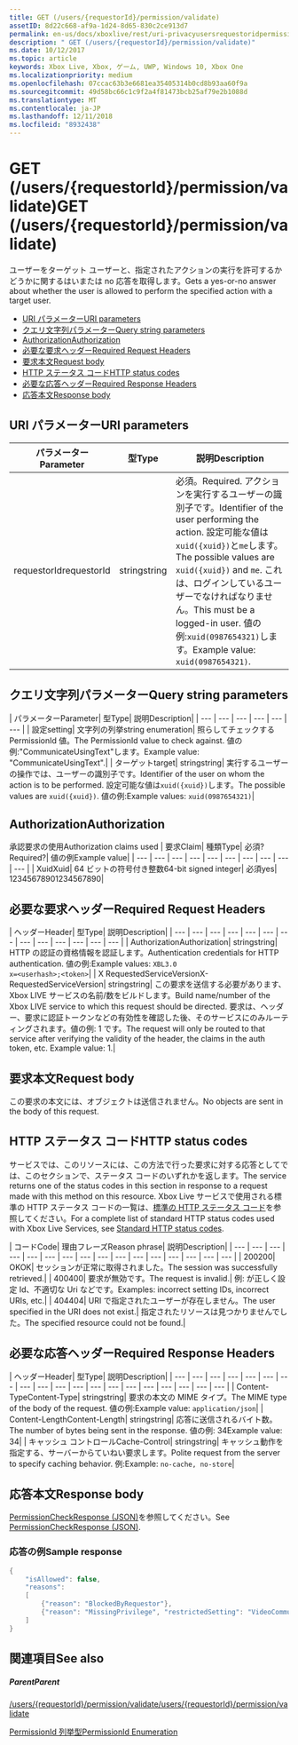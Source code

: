 ```yaml
---
title: GET (/users/{requestorId}/permission/validate)
assetID: 8d22c668-af9a-1d24-8d65-830c2ce913d7
permalink: en-us/docs/xboxlive/rest/uri-privacyusersrequestoridpermissionvalidateget.html
description: " GET (/users/{requestorId}/permission/validate)"
ms.date: 10/12/2017
ms.topic: article
keywords: Xbox Live, Xbox, ゲーム, UWP, Windows 10, Xbox One
ms.localizationpriority: medium
ms.openlocfilehash: 07ccac63b3e6681ea35405314b0cd8b93aa60f9a
ms.sourcegitcommit: 49d58bc66c1c9f2a4f81473bcb25af79e2b1088d
ms.translationtype: MT
ms.contentlocale: ja-JP
ms.lasthandoff: 12/11/2018
ms.locfileid: "8932438"
---
```

# <a name="get-usersrequestoridpermissionvalidate"></a><span data-ttu-id="86b6a-104">GET (/users/{requestorId}/permission/validate)</span><span class="sxs-lookup"><span data-stu-id="86b6a-104">GET (/users/{requestorId}/permission/validate)</span></span>
<span data-ttu-id="86b6a-105">ユーザーをターゲット ユーザーと、指定されたアクションの実行を許可するかどうかに関するはいまたは no 応答を取得します。</span><span class="sxs-lookup"><span data-stu-id="86b6a-105">Gets a yes-or-no answer about whether the user is allowed to perform the specified action with a target user.</span></span>

  * [<span data-ttu-id="86b6a-106">URI パラメーター</span><span class="sxs-lookup"><span data-stu-id="86b6a-106">URI parameters</span></span>](#ID4EQ)
  * [<span data-ttu-id="86b6a-107">クエリ文字列パラメーター</span><span class="sxs-lookup"><span data-stu-id="86b6a-107">Query string parameters</span></span>](#ID4E2)
  * [<span data-ttu-id="86b6a-108">Authorization</span><span class="sxs-lookup"><span data-stu-id="86b6a-108">Authorization</span></span>](#ID4EDC)
  * [<span data-ttu-id="86b6a-109">必要な要求ヘッダー</span><span class="sxs-lookup"><span data-stu-id="86b6a-109">Required Request Headers</span></span>](#ID4EID)
  * [<span data-ttu-id="86b6a-110">要求本文</span><span class="sxs-lookup"><span data-stu-id="86b6a-110">Request body</span></span>](#ID4ETE)
  * [<span data-ttu-id="86b6a-111">HTTP ステータス コード</span><span class="sxs-lookup"><span data-stu-id="86b6a-111">HTTP status codes</span></span>](#ID4E5E)
  * [<span data-ttu-id="86b6a-112">必要な応答ヘッダー</span><span class="sxs-lookup"><span data-stu-id="86b6a-112">Required Response Headers</span></span>](#ID4ETG)
  * [<span data-ttu-id="86b6a-113">応答本文</span><span class="sxs-lookup"><span data-stu-id="86b6a-113">Response body</span></span>](#ID4EKAAC)

<a id="ID4EQ"></a>


## <a name="uri-parameters"></a><span data-ttu-id="86b6a-114">URI パラメーター</span><span class="sxs-lookup"><span data-stu-id="86b6a-114">URI parameters</span></span>

| <span data-ttu-id="86b6a-115">パラメーター</span><span class="sxs-lookup"><span data-stu-id="86b6a-115">Parameter</span></span>| <span data-ttu-id="86b6a-116">型</span><span class="sxs-lookup"><span data-stu-id="86b6a-116">Type</span></span>| <span data-ttu-id="86b6a-117">説明</span><span class="sxs-lookup"><span data-stu-id="86b6a-117">Description</span></span>|
| --- | --- | --- |
| <span data-ttu-id="86b6a-118">requestorId</span><span class="sxs-lookup"><span data-stu-id="86b6a-118">requestorId</span></span>| <span data-ttu-id="86b6a-119">string</span><span class="sxs-lookup"><span data-stu-id="86b6a-119">string</span></span>| <span data-ttu-id="86b6a-120">必須。</span><span class="sxs-lookup"><span data-stu-id="86b6a-120">Required.</span></span> <span data-ttu-id="86b6a-121">アクションを実行するユーザーの識別子です。</span><span class="sxs-lookup"><span data-stu-id="86b6a-121">Identifier of the user performing the action.</span></span> <span data-ttu-id="86b6a-122">設定可能な値は<code>xuid({xuid})</code>と<code>me</code>します。</span><span class="sxs-lookup"><span data-stu-id="86b6a-122">The possible values are <code>xuid({xuid})</code> and <code>me</code>.</span></span> <span data-ttu-id="86b6a-123">これは、ログインしているユーザーでなければなりません。</span><span class="sxs-lookup"><span data-stu-id="86b6a-123">This must be a logged-in user.</span></span> <span data-ttu-id="86b6a-124">値の例:<code>xuid(0987654321)</code>します。</span><span class="sxs-lookup"><span data-stu-id="86b6a-124">Example value: <code>xuid(0987654321)</code>.</span></span>|

<a id="ID4E2"></a>


## <a name="query-string-parameters"></a><span data-ttu-id="86b6a-125">クエリ文字列パラメーター</span><span class="sxs-lookup"><span data-stu-id="86b6a-125">Query string parameters</span></span>

| <span data-ttu-id="86b6a-126">パラメーター</span><span class="sxs-lookup"><span data-stu-id="86b6a-126">Parameter</span></span>| <span data-ttu-id="86b6a-127">型</span><span class="sxs-lookup"><span data-stu-id="86b6a-127">Type</span></span>| <span data-ttu-id="86b6a-128">説明</span><span class="sxs-lookup"><span data-stu-id="86b6a-128">Description</span></span>|
| --- | --- | --- | --- | --- | --- |
| <span data-ttu-id="86b6a-129">設定</span><span class="sxs-lookup"><span data-stu-id="86b6a-129">setting</span></span>| <span data-ttu-id="86b6a-130">文字列の列挙</span><span class="sxs-lookup"><span data-stu-id="86b6a-130">string enumeration</span></span>| <span data-ttu-id="86b6a-131">照らしてチェックする PermissionId 値。</span><span class="sxs-lookup"><span data-stu-id="86b6a-131">The PermissionId value to check against.</span></span> <span data-ttu-id="86b6a-132">値の例:"CommunicateUsingText"します。</span><span class="sxs-lookup"><span data-stu-id="86b6a-132">Example value: "CommunicateUsingText".</span></span>|
| <span data-ttu-id="86b6a-133">ターゲット</span><span class="sxs-lookup"><span data-stu-id="86b6a-133">target</span></span>| <span data-ttu-id="86b6a-134">string</span><span class="sxs-lookup"><span data-stu-id="86b6a-134">string</span></span>| <span data-ttu-id="86b6a-135">実行するユーザーの操作では、ユーザーの識別子です。</span><span class="sxs-lookup"><span data-stu-id="86b6a-135">Identifier of the user on whom the action is to be performed.</span></span> <span data-ttu-id="86b6a-136">設定可能な値は<code>xuid({xuid})</code>します。</span><span class="sxs-lookup"><span data-stu-id="86b6a-136">The possible values are <code>xuid({xuid})</code>.</span></span> <span data-ttu-id="86b6a-137">値の例:</span><span class="sxs-lookup"><span data-stu-id="86b6a-137">Example values:</span></span> <code>xuid(0987654321)</code>|

<a id="ID4EDC"></a>


## <a name="authorization"></a><span data-ttu-id="86b6a-138">Authorization</span><span class="sxs-lookup"><span data-stu-id="86b6a-138">Authorization</span></span>

<span data-ttu-id="86b6a-139">承認要求の使用</span><span class="sxs-lookup"><span data-stu-id="86b6a-139">Authorization claims used</span></span> | <span data-ttu-id="86b6a-140">要求</span><span class="sxs-lookup"><span data-stu-id="86b6a-140">Claim</span></span>| <span data-ttu-id="86b6a-141">種類</span><span class="sxs-lookup"><span data-stu-id="86b6a-141">Type</span></span>| <span data-ttu-id="86b6a-142">必須?</span><span class="sxs-lookup"><span data-stu-id="86b6a-142">Required?</span></span>| <span data-ttu-id="86b6a-143">値の例</span><span class="sxs-lookup"><span data-stu-id="86b6a-143">Example value</span></span>|
| --- | --- | --- | --- | --- | --- | --- | --- | --- | --- |
| <span data-ttu-id="86b6a-144">Xuid</span><span class="sxs-lookup"><span data-stu-id="86b6a-144">Xuid</span></span>| <span data-ttu-id="86b6a-145">64 ビットの符号付き整数</span><span class="sxs-lookup"><span data-stu-id="86b6a-145">64-bit signed integer</span></span>| <span data-ttu-id="86b6a-146">必須</span><span class="sxs-lookup"><span data-stu-id="86b6a-146">yes</span></span>| <span data-ttu-id="86b6a-147">1234567890</span><span class="sxs-lookup"><span data-stu-id="86b6a-147">1234567890</span></span>|

<a id="ID4EID"></a>


## <a name="required-request-headers"></a><span data-ttu-id="86b6a-148">必要な要求ヘッダー</span><span class="sxs-lookup"><span data-stu-id="86b6a-148">Required Request Headers</span></span>

| <span data-ttu-id="86b6a-149">ヘッダー</span><span class="sxs-lookup"><span data-stu-id="86b6a-149">Header</span></span>| <span data-ttu-id="86b6a-150">型</span><span class="sxs-lookup"><span data-stu-id="86b6a-150">Type</span></span>| <span data-ttu-id="86b6a-151">説明</span><span class="sxs-lookup"><span data-stu-id="86b6a-151">Description</span></span>|
| --- | --- | --- | --- | --- | --- | --- | --- | --- | --- | --- | --- | --- |
| <span data-ttu-id="86b6a-152">Authorization</span><span class="sxs-lookup"><span data-stu-id="86b6a-152">Authorization</span></span>| <span data-ttu-id="86b6a-153">string</span><span class="sxs-lookup"><span data-stu-id="86b6a-153">string</span></span>| <span data-ttu-id="86b6a-154">HTTP の認証の資格情報を認証します。</span><span class="sxs-lookup"><span data-stu-id="86b6a-154">Authentication credentials for HTTP authentication.</span></span> <span data-ttu-id="86b6a-155">値の例:</span><span class="sxs-lookup"><span data-stu-id="86b6a-155">Example values:</span></span> <code>XBL3.0 x=&lt;userhash>;&lt;token></code>|
| <span data-ttu-id="86b6a-156">X RequestedServiceVersion</span><span class="sxs-lookup"><span data-stu-id="86b6a-156">X-RequestedServiceVersion</span></span>| <span data-ttu-id="86b6a-157">string</span><span class="sxs-lookup"><span data-stu-id="86b6a-157">string</span></span>| <span data-ttu-id="86b6a-158">この要求を送信する必要があります、Xbox LIVE サービスの名前/数をビルドします。</span><span class="sxs-lookup"><span data-stu-id="86b6a-158">Build name/number of the Xbox LIVE service to which this request should be directed.</span></span> <span data-ttu-id="86b6a-159">要求は、ヘッダー、要求に認証トークンなどの有効性を確認した後、そのサービスにのみルーティングされます。値の例: 1 です。</span><span class="sxs-lookup"><span data-stu-id="86b6a-159">The request will only be routed to that service after verifying the validity of the header, the claims in the auth token, etc. Example value: 1.</span></span>|

<a id="ID4ETE"></a>


## <a name="request-body"></a><span data-ttu-id="86b6a-160">要求本文</span><span class="sxs-lookup"><span data-stu-id="86b6a-160">Request body</span></span>

<span data-ttu-id="86b6a-161">この要求の本文には、オブジェクトは送信されません。</span><span class="sxs-lookup"><span data-stu-id="86b6a-161">No objects are sent in the body of this request.</span></span>

<a id="ID4E5E"></a>


## <a name="http-status-codes"></a><span data-ttu-id="86b6a-162">HTTP ステータス コード</span><span class="sxs-lookup"><span data-stu-id="86b6a-162">HTTP status codes</span></span>

<span data-ttu-id="86b6a-163">サービスでは、このリソースには、この方法で行った要求に対する応答としてでは、このセクションで、ステータス コードのいずれかを返します。</span><span class="sxs-lookup"><span data-stu-id="86b6a-163">The service returns one of the status codes in this section in response to a request made with this method on this resource.</span></span> <span data-ttu-id="86b6a-164">Xbox Live サービスで使用される標準の HTTP ステータス コードの一覧は、[標準の HTTP ステータス コード](../../additional/httpstatuscodes.md)を参照してください。</span><span class="sxs-lookup"><span data-stu-id="86b6a-164">For a complete list of standard HTTP status codes used with Xbox Live Services, see [Standard HTTP status codes](../../additional/httpstatuscodes.md).</span></span>

| <span data-ttu-id="86b6a-165">コード</span><span class="sxs-lookup"><span data-stu-id="86b6a-165">Code</span></span>| <span data-ttu-id="86b6a-166">理由フレーズ</span><span class="sxs-lookup"><span data-stu-id="86b6a-166">Reason phrase</span></span>| <span data-ttu-id="86b6a-167">説明</span><span class="sxs-lookup"><span data-stu-id="86b6a-167">Description</span></span>|
| --- | --- | --- | --- | --- | --- | --- | --- | --- | --- | --- | --- | --- | --- | --- | --- |
| <span data-ttu-id="86b6a-168">200</span><span class="sxs-lookup"><span data-stu-id="86b6a-168">200</span></span>| <span data-ttu-id="86b6a-169">OK</span><span class="sxs-lookup"><span data-stu-id="86b6a-169">OK</span></span>| <span data-ttu-id="86b6a-170">セッションが正常に取得されました。</span><span class="sxs-lookup"><span data-stu-id="86b6a-170">The session was successfully retrieved.</span></span>|
| <span data-ttu-id="86b6a-171">400</span><span class="sxs-lookup"><span data-stu-id="86b6a-171">400</span></span>| <span data-ttu-id="86b6a-172">要求が無効です。</span><span class="sxs-lookup"><span data-stu-id="86b6a-172">The request is invalid.</span></span>| <span data-ttu-id="86b6a-173">例: が正しく設定 Id、不適切な Uri などです。</span><span class="sxs-lookup"><span data-stu-id="86b6a-173">Examples: incorrect setting IDs, incorrect URIs, etc.</span></span>|
| <span data-ttu-id="86b6a-174">404</span><span class="sxs-lookup"><span data-stu-id="86b6a-174">404</span></span>| <span data-ttu-id="86b6a-175">URI で指定されたユーザーが存在しません。</span><span class="sxs-lookup"><span data-stu-id="86b6a-175">The user specified in the URI does not exist.</span></span>| <span data-ttu-id="86b6a-176">指定されたリソースは見つかりませんでした。</span><span class="sxs-lookup"><span data-stu-id="86b6a-176">The specified resource could not be found.</span></span>|

<a id="ID4ETG"></a>


## <a name="required-response-headers"></a><span data-ttu-id="86b6a-177">必要な応答ヘッダー</span><span class="sxs-lookup"><span data-stu-id="86b6a-177">Required Response Headers</span></span>

| <span data-ttu-id="86b6a-178">ヘッダー</span><span class="sxs-lookup"><span data-stu-id="86b6a-178">Header</span></span>| <span data-ttu-id="86b6a-179">型</span><span class="sxs-lookup"><span data-stu-id="86b6a-179">Type</span></span>| <span data-ttu-id="86b6a-180">説明</span><span class="sxs-lookup"><span data-stu-id="86b6a-180">Description</span></span>|
| --- | --- | --- | --- | --- | --- | --- | --- | --- | --- | --- | --- | --- | --- | --- | --- | --- | --- | --- |
| <span data-ttu-id="86b6a-181">Content-Type</span><span class="sxs-lookup"><span data-stu-id="86b6a-181">Content-Type</span></span>| <span data-ttu-id="86b6a-182">string</span><span class="sxs-lookup"><span data-stu-id="86b6a-182">string</span></span>| <span data-ttu-id="86b6a-183">要求の本文の MIME タイプ。</span><span class="sxs-lookup"><span data-stu-id="86b6a-183">The MIME type of the body of the request.</span></span> <span data-ttu-id="86b6a-184">値の例:</span><span class="sxs-lookup"><span data-stu-id="86b6a-184">Example value:</span></span> <code>application/json</code>|
| <span data-ttu-id="86b6a-185">Content-Length</span><span class="sxs-lookup"><span data-stu-id="86b6a-185">Content-Length</span></span>| <span data-ttu-id="86b6a-186">string</span><span class="sxs-lookup"><span data-stu-id="86b6a-186">string</span></span>| <span data-ttu-id="86b6a-187">応答に送信されるバイト数。</span><span class="sxs-lookup"><span data-stu-id="86b6a-187">The number of bytes being sent in the response.</span></span> <span data-ttu-id="86b6a-188">値の例: 34</span><span class="sxs-lookup"><span data-stu-id="86b6a-188">Example value: 34</span></span>|
| <span data-ttu-id="86b6a-189">キャッシュ コントロール</span><span class="sxs-lookup"><span data-stu-id="86b6a-189">Cache-Control</span></span>| <span data-ttu-id="86b6a-190">string</span><span class="sxs-lookup"><span data-stu-id="86b6a-190">string</span></span>| <span data-ttu-id="86b6a-191">キャッシュ動作を指定する、サーバーからていねい要求します。</span><span class="sxs-lookup"><span data-stu-id="86b6a-191">Polite request from the server to specify caching behavior.</span></span> <span data-ttu-id="86b6a-192">例:</span><span class="sxs-lookup"><span data-stu-id="86b6a-192">Example:</span></span> <code>no-cache, no-store</code>|

<a id="ID4EKAAC"></a>


## <a name="response-body"></a><span data-ttu-id="86b6a-193">応答本文</span><span class="sxs-lookup"><span data-stu-id="86b6a-193">Response body</span></span>

<span data-ttu-id="86b6a-194">[PermissionCheckResponse (JSON)](../../json/json-permissioncheckresponse.md)を参照してください。</span><span class="sxs-lookup"><span data-stu-id="86b6a-194">See [PermissionCheckResponse (JSON)](../../json/json-permissioncheckresponse.md).</span></span>

<a id="ID4EWAAC"></a>


### <a name="sample-response"></a><span data-ttu-id="86b6a-195">応答の例</span><span class="sxs-lookup"><span data-stu-id="86b6a-195">Sample response</span></span>


```cpp
{
    "isAllowed": false,
    "reasons":
    [
        {"reason": "BlockedByRequestor"},
        {"reason": "MissingPrivilege", "restrictedSetting": "VideoCommunications"}
    ]
}

```


<a id="ID4EABAC"></a>


## <a name="see-also"></a><span data-ttu-id="86b6a-196">関連項目</span><span class="sxs-lookup"><span data-stu-id="86b6a-196">See also</span></span>

<a id="ID4ECBAC"></a>


##### <a name="parent"></a><span data-ttu-id="86b6a-197">Parent</span><span class="sxs-lookup"><span data-stu-id="86b6a-197">Parent</span></span>

[<span data-ttu-id="86b6a-198">/users/{requestorId}/permission/validate</span><span class="sxs-lookup"><span data-stu-id="86b6a-198">/users/{requestorId}/permission/validate</span></span>](uri-privacyusersrequestoridpermissionvalidate.md)

 [<span data-ttu-id="86b6a-199">PermissionId 列挙型</span><span class="sxs-lookup"><span data-stu-id="86b6a-199">PermissionId Enumeration</span></span>](../../enums/privacy-enum-permissionid.md)
